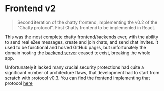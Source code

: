 # Frontend v2

> Second iteration of the chatty frontend, implementing
> the v0.2 of the "Chatty protocol". First Chatty frontend
> to be implemented in React.

This was the most complete chatty frontend/backends ever,
with the ability to send real e2ee messages, create and
join chats, and send chat invites. It used to be functional
and hosted GitHub pages, but unfortunately the domain hosting the
[backend server](https://github.com/Chatty-Inc/chatty2-backend)
ceased to exist, breaking the whole app.

Unfortunately it lacked many crucial security protections
had quite a significant number of architecture flaws, that
development had to start from scratch with protocol v0.3.
You can find the frontend implementing that protocol
[here](https://github.com/Chatty-Inc/frontend).
